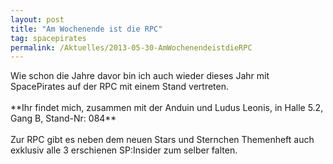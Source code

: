 ```yaml
---
layout: post
title: "Am Wochenende ist die RPC"
tag: spacepirates
permalink: /Aktuelles/2013-05-30-AmWochenendeistdieRPC
---
```



<p><img alt="" src="{{ site.baseurl }}/assets/pics/spacepirates/gallery/diverses/tn2/spinsider_1-3.jpg" />Wie schon die Jahre davor bin ich auch wieder dieses Jahr mit SpacePirates auf der RPC mit einem Stand vertreten.<br/>
<br/>
**Ihr findet mich, zusammen mit der Anduin und Ludus Leonis, in Halle 5.2, Gang B, Stand-Nr: 084**<br/>
<br/>
Zur RPC gibt es neben dem neuen Stars und Sternchen Themenheft auch exklusiv alle 3 erschienen SP:Insider zum selber falten.</p>

